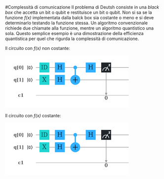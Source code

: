 #Complessità di comunicazione
Il problema di Deutsh consiste in una *black box* che accetta un bit o qubit e restituisce un bit o qubit. Non si sa se la funzione *f(x)* implementata dalla balck box sia costante o meno e si deve determinarlo testando la funzione stessa.
Un algoritmo convenzionale richiede due chiamate alla funzione, mentre un algoritmo quantistico una sola.
Questo semplice esempio è una dimostrazione della efficienza quantistica per quel che rigurda la complessità di comunicazione.

Il circuito con *f(x)* non costante:

![non-costante](circuit(3).png)

Il circuito con *f(x)*  costante:

![non-costante](circuit(3).png)
